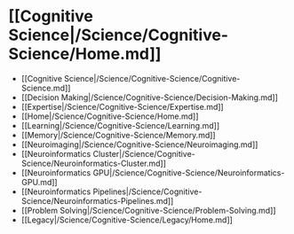 # [[Cognitive Science|/Science/Cognitive-Science/Home.md]]
 * [[Cognitive Science|/Science/Cognitive-Science/Cognitive-Science.md]]
 * [[Decision Making|/Science/Cognitive-Science/Decision-Making.md]]
 * [[Expertise|/Science/Cognitive-Science/Expertise.md]]
 * [[Home|/Science/Cognitive-Science/Home.md]]
 * [[Learning|/Science/Cognitive-Science/Learning.md]]
 * [[Memory|/Science/Cognitive-Science/Memory.md]]
 * [[Neuroimaging|/Science/Cognitive-Science/Neuroimaging.md]]
 * [[Neuroinformatics Cluster|/Science/Cognitive-Science/Neuroinformatics-Cluster.md]]
 * [[Neuroinformatics GPU|/Science/Cognitive-Science/Neuroinformatics-GPU.md]]
 * [[Neuroinformatics Pipelines|/Science/Cognitive-Science/Neuroinformatics-Pipelines.md]]
 * [[Problem Solving|/Science/Cognitive-Science/Problem-Solving.md]]
 * [[Legacy|/Science/Cognitive-Science/Legacy/Home.md]]
